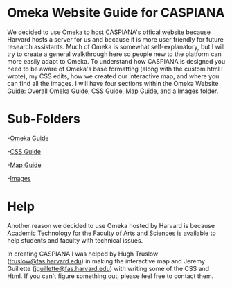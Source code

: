 # Omeka Website Guide for CASPIANA
We decided to use Omeka to host CASPIANA's offical website because Harvard hosts a server for us and because it is more user friendly for future research assistants. Much of Omeka is somewhat self-explanatory, but I will try to create a general walkthrough here so people new to the platform can more easily adapt to Omeka. To understand how CASPIANA is designed you need to be aware of Omeka's base formatting (along with the custom html I wrote), my CSS edits, how we created our interactive map, and where you can find all the images. I will have four sections within the Omeka Website Guide: Overall Omeka Guide, CSS Guide, Map Guide, and a Images folder. 

# Sub-Folders
-[Omeka Guide](https://github.com/CianStryker/Caspiana_Guide/tree/main/Omeka%20Website%20Guide/Omeka%20Guide)

-[CSS Guide](https://github.com/CianStryker/Caspiana_Guide/tree/main/Omeka%20Website%20Guide/CSS%20Guide)

-[Map Guide](https://github.com/CianStryker/Caspiana_Guide/tree/main/Omeka%20Website%20Guide/Map%20Guide)

-[Images](https://github.com/CianStryker/Caspiana_Guide/tree/main/Omeka%20Website%20Guide/Images)

# Help 
Another reason we decided to use Omeka hosted by Harvard is because [Academic Technology for the Faculty of Arts and Sciences](https://atg.fas.harvard.edu/) is available to help students and faculty with technical issues. 

In creating CASPIANA I was helped by Hugh Truslow (truslow@fas.harvard.edu) in making the interactive map and Jeremy Guillette (jguillette@fas.harvard.edu) with writing some of the CSS and Html. If you can't figure something out, please feel free to contact them. 
